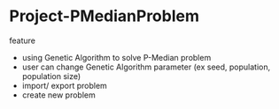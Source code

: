 # Project-PMedianProblem

feature

- using Genetic Algorithm to solve P-Median problem
- user can change Genetic Algorithm parameter (ex seed, population, population size)
- import/ export problem
- create new problem 
